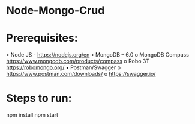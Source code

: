 # Node-Mongo-Crud

# Prerequisites:
•	Node JS - https://nodejs.org/en
•	MongoDB – 6.0 
o	MongoDB Compass https://www.mongodb.com/products/compass 
o	Robo 3T https://robomongo.org/
•	Postman/Swagger 
o	https://www.postman.com/downloads/ 
o	https://swagger.io/

# Steps to run:
  npm install
  npm start
